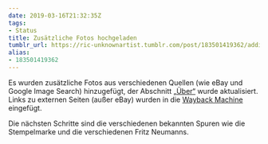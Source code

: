 ```yaml
---
date: 2019-03-16T21:32:35Z
tags:
- Status
title: Zusätzliche Fotos hochgeladen
tumblr_url: https://ric-unknownartist.tumblr.com/post/183501419362/additional-photos-uploaded
alias:
- 183501419362
---
```

Es wurden zusätzliche Fotos aus verschiedenen Quellen (wie eBay und Google Image Search) hinzugefügt, der Abschnitt [„Über“](/de/about) wurde aktualisiert. Links zu externen Seiten (außer eBay) wurden in die [Wayback Machine](https://archive.org/web/) eingefügt.

Die nächsten Schritte sind die verschiedenen bekannten Spuren wie die Stempelmarke und die verschiedenen Fritz Neumanns.
